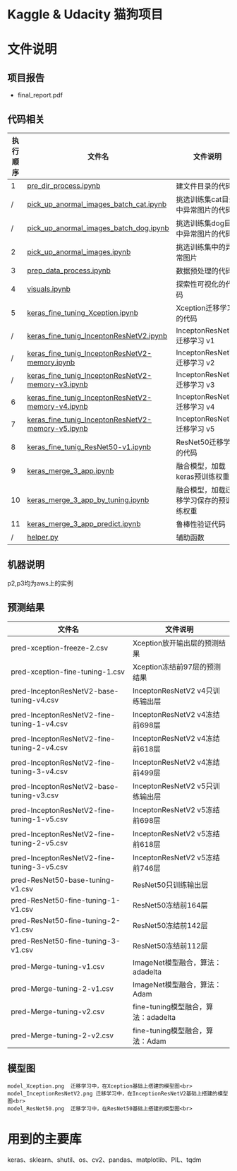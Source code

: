 # Kaggle & Udacity 猫狗项目

# 文件说明
 ## 项目报告 
 - final_report.pdf
 ## 代码相关
| 执行顺序|  文件名 | 文件说明 | 机器 | 大概执行时间 |
| --- | --- | --- | --- | --- | 
| 1 | [pre_dir_process.ipynb](https://github.com/wanggk114/dogs-and-cats/blob/master/pre_dir_process.ipynb) |	建文件目录的代码 | p2 | 2min |
| / | [pick_up_anormal_images_batch_cat.ipynb](https://github.com/wanggk114/dogs-and-cats/blob/master/pick_up_anormal_images_batch_cat.ipynb) |	挑选训练集cat目录中异常图片的代码 | p2 | 15minX2 |
| / | [pick_up_anormal_images_batch_dog.ipynb](https://github.com/wanggk114/dogs-and-cats/blob/master/pick_up_anormal_images_batch_dog.ipynb) |	挑选训练集dog目录中异常图片的代码 | p2 | 15minX2 |
| 2 | [pick_up_anormal_images.ipynb](https://github.com/wanggk114/dogs-and-cats/blob/master/pick_up_anormal_images.ipynb) |	挑选训练集中的异常图片 | p2 | 35min |
| 3 | [prep_data_process.ipynb](https://github.com/wanggk114/dogs-and-cats/blob/master/prep_data_process.ipynb) |	数据预处理的代码 | p2 | 1min |
| 4 | [visuals.ipynb](https://github.com/wanggk114/dogs-and-cats/blob/master/visuals.ipynb) |	探索性可视化的代码  | p2 | 5min |
| 5 | [keras_fine_tuning_Xception.ipynb](https://github.com/wanggk114/dogs-and-cats/blob/master/keras_fine_tuning_Xception.ipynb) |	Xception迁移学习的代码   | p2 | 130min |
| / | [keras_fine_tunig_InceptonResNetV2.ipynb](https://github.com/wanggk114/dogs-and-cats/blob/master/keras_fine_tunig_InceptonResNetV2.ipynb) |	InceptonResNetV2迁移学习 v1   | / | / |
| / | [keras_fine_tunig_InceptonResNetV2-memory.ipynb](https://github.com/wanggk114/dogs-and-cats/blob/master/keras_fine_tunig_InceptonResNetV2-memory.ipynb) |	InceptonResNetV2迁移学习 v2   | / | / |
| / | [keras_fine_tunig_InceptonResNetV2-memory-v3.ipynb](https://github.com/wanggk114/dogs-and-cats/blob/master/keras_fine_tunig_InceptonResNetV2-memory-v3.ipynb) |	InceptonResNetV2迁移学习 v3   | / | / |
| 6 | [keras_fine_tunig_InceptonResNetV2-memory-v4.ipynb](https://github.com/wanggk114/dogs-and-cats/blob/master/keras_fine_tunig_InceptonResNetV2-memory-v4.ipynb) |	InceptonResNetV2迁移学习 v4   | p3 | 90min |
| 7 | [keras_fine_tunig_InceptonResNetV2-memory-v5.ipynb](https://github.com/wanggk114/dogs-and-cats/blob/master/keras_fine_tunig_InceptonResNetV2-memory-v5.ipynb) |	InceptonResNetV2迁移学习 v5   | p3 | 90min |
| 8 | [keras_fine_tunig_ResNet50-v1.ipynb](https://github.com/wanggk114/dogs-and-cats/blob/master/keras_fine_tunig_ResNet50-v1.ipynb) |	ResNet50迁移学习的代码   | p3 | 40min |
| 9 | [keras_merge_3_app.ipynb](https://github.com/wanggk114/dogs-and-cats/blob/master/keras_merge_3_app.ipynb) |	融合模型，加载keras预训练权重   | p2 | 40min |
| 10 | [keras_merge_3_app_by_tuning.ipynb](https://github.com/wanggk114/dogs-and-cats/blob/master/keras_merge_3_app_by_tuning.ipynb) |	融合模型，加载迁移学习保存的预训练权重   | p2 | 40min |
| 11 | [keras_merge_3_app_predict.ipynb](https://github.com/wanggk114/dogs-and-cats/blob/master/keras_merge_3_app_predict.ipynb) |	鲁棒性验证代码   | p2 | 5min |
| / | [helper.py](https://github.com/wanggk114/dogs-and-cats/blob/master/helper.py) | 辅助函数  |  | / |
 

## 机器说明
p2,p3均为aws上的实例

## 预测结果	
|  文件名 | 文件说明 | 
| --- | --- |
| pred-xception-freeze-2.csv | 	Xception放开输出层的预测结果 | 
| pred-xception-fine-tuning-1.csv | 	Xception冻结前97层的预测结果 | 
| pred-InceptonResNetV2-base-tuning-v4.csv | 	InceptonResNetV2 v4只训练输出层 | 
| pred-InceptonResNetV2-fine-tuning-1-v4.csv | 	InceptonResNetV2 v4冻结前698层 | 
| pred-InceptonResNetV2-fine-tuning-2-v4.csv | 	InceptonResNetV2 v4冻结前618层 | 
| pred-InceptonResNetV2-fine-tuning-3-v4.csv | 	InceptonResNetV2 v4冻结前499层 | 
| pred-InceptonResNetV2-base-tuning-v3.csv | 	InceptonResNetV2 v5只训练输出层 | 
| pred-InceptonResNetV2-fine-tuning-1-v5.csv | 	InceptonResNetV2 v5冻结前698层 | 
| pred-InceptonResNetV2-fine-tuning-2-v5.csv | 	InceptonResNetV2 v5冻结前618层 | 
| pred-InceptonResNetV2-fine-tuning-3-v5.csv | 	InceptonResNetV2 v5冻结前746层 | 
| pred-ResNet50-base-tuning-v1.csv | 	ResNet50只训练输出层 | 
| pred-ResNet50-fine-tuning-1-v1.csv | 	ResNet50冻结前164层 | 
| pred-ResNet50-fine-tuning-2-v1.csv | 	ResNet50冻结前142层 | 
| pred-ResNet50-fine-tuning-3-v1.csv | 	ResNet50冻结前112层 | 
| pred-Merge-tuning-v1.csv | 	ImageNet模型融合，算法：adadelta | 
| pred-Merge-tuning-2-v1.csv | 	ImageNet模型融合，算法：Adam | 
| pred-Merge-tuning-v2.csv | 	fine-tuning模型融合，算法：adadelta | 
| pred-Merge-tuning-2-v2.csv | 	fine-tuning模型融合，算法：Adam |   

 ## 模型图	
    model_Xception.png	迁移学习中，在Xception基础上搭建的模型图<br>            
    model_InceptionResNetV2.png	迁移学习中，在InceptionResNetV2基础上搭建的模型图<br>   
    model_ResNet50.png	迁移学习中，在ResNet50基础上搭建的模型图<br>    
    
 # 用到的主要库
 keras、sklearn、shutil、os、cv2、pandas、matplotlib、PIL、tqdm  
 
